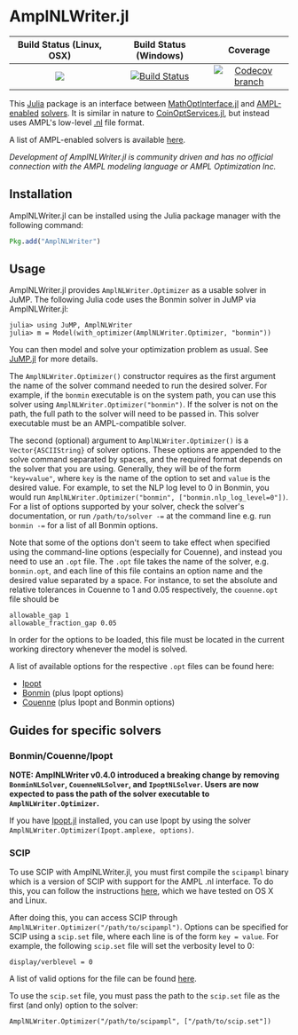 # AmplNLWriter.jl

| **Build Status (Linux, OSX)** | **Build Status (Windows)** | **Coverage** |
|:-----------------:|:--------------------:|:----------------:|
| [![][build-img]][build-url] | [![Build Status][app-build-img]][app-build-url] | [![Codecov branch][codecov-img]][codecov-url]

[build-img]: https://travis-ci.org/JuliaOpt/AmplNLWriter.jl.svg?branch=master
[build-url]: https://travis-ci.org/JuliaOpt/AmplNLWriter.jl

[app-build-img]: https://ci.appveyor.com/api/projects/status/github/JuliaOpt/AmplNLWriter.jl?branch=master&svg=true
[app-build-url]: https://ci.appveyor.com/project/jackdunnnz/amplnlwriter-jl/branch/master

[codecov-img]: https://codecov.io/github/JuliaOpt/AmplNLWriter.jl/coverage.svg?branch=master
[codecov-url]: https://codecov.io/github/JuliaOpt/AmplNLWriter.jl?branch=master

This [Julia](https://github.com/JuliaLang/julia) package is an interface between [MathOptInterface.jl](https://github.com/JuliaOpt/MathOptInterface.jl) and [AMPL-enabled](http://www.ampl.com) [solvers](http://ampl.com/products/solvers/all-solvers-for-ampl/). It is similar in nature to [CoinOptServices.jl](https://github.com/tkelman/CoinOptServices.jl), but instead uses AMPL's low-level [.nl](https://en.wikipedia.org/wiki/Nl_%28format%29) file format.

A list of AMPL-enabled solvers is available [here](http://ampl.com/products/solvers/all-solvers-for-ampl/).

*Development of AmplNLWriter.jl is community driven and has no official connection with the AMPL modeling language or AMPL Optimization Inc.*

## Installation

AmplNLWriter.jl can be installed using the Julia package manager with the following command:

```julia
Pkg.add("AmplNLWriter")
```

## Usage

AmplNLWriter.jl provides ``AmplNLWriter.Optimizer`` as a usable solver in JuMP. The following Julia code uses the Bonmin solver in JuMP via AmplNLWriter.jl:

    julia> using JuMP, AmplNLWriter
    julia> m = Model(with_optimizer(AmplNLWriter.Optimizer, "bonmin"))

You can then model and solve your optimization problem as usual. See [JuMP.jl](https://github.com/JuliaOpt/JuMP.jl/blob/master/README.md) for more details.

The ``AmplNLWriter.Optimizer()`` constructor requires as the first argument the name of the solver command needed to run the desired solver. For example, if the ``bonmin`` executable is on the system path, you can use this solver using ``AmplNLWriter.Optimizer("bonmin")``. If the solver is not on the path, the full path to the solver will need to be passed in. This solver executable must be an AMPL-compatible solver.

The second (optional) argument to ``AmplNLWriter.Optimizer()`` is a ``Vector{ASCIIString}`` of solver options. These options are appended to the solve command separated by spaces, and the required format depends on the solver that you are using. Generally, they will be of the form ``"key=value"``, where ``key`` is the name of the option to set and ``value`` is the desired value. For example, to set the NLP log level to 0 in Bonmin, you would run ``AmplNLWriter.Optimizer("bonmin", ["bonmin.nlp_log_level=0"])``. For a list of options supported by your solver, check the solver's documentation, or run ``/path/to/solver -=`` at the command line e.g. run ``bonmin -=`` for a list of all Bonmin options.

Note that some of the options don't seem to take effect when specified using the command-line options (especially for Couenne), and instead you need to use an ``.opt`` file. The ``.opt`` file takes the name of the solver, e.g. ``bonmin.opt``, and each line of this file contains an option name and the desired value separated by a space. For instance, to set the absolute and relative tolerances in Couenne to 1 and 0.05 respectively, the ``couenne.opt`` file should be

```
allowable_gap 1
allowable_fraction_gap 0.05
```

In order for the options to be loaded, this file must be located in the current working directory whenever the model is solved.

A list of available options for the respective ``.opt`` files can be found here:

- [Ipopt](http://www.coin-or.org/Ipopt/documentation/node39.html#app.options_ref)
- [Bonmin](https://github.com/coin-or/Bonmin/blob/master/Bonmin/test/bonmin.opt) (plus Ipopt options)
- [Couenne](https://github.com/coin-or/Couenne/blob/master/Couenne/src/couenne.opt) (plus Ipopt and Bonmin options)

## Guides for specific solvers

### Bonmin/Couenne/Ipopt

**NOTE: AmplNLWriter v0.4.0 introduced a breaking change by removing `BonminNLSolver`, `CouenneNLSolver`, and `IpoptNLSolver`. Users are now expected
to pass the path of the solver executable to `AmplNLWriter.Optimizer`.**

If you have [Ipopt.jl](https://github.com/JuliaOpt/Ipopt.jl) installed, you can use Ipopt by using the solver `AmplNLWriter.Optimizer(Ipopt.amplexe, options)`.

### SCIP

To use SCIP with AmplNLWriter.jl, you must first compile the ``scipampl`` binary which is a version of SCIP with support for the AMPL .nl interface. To do this, you can follow the instructions [here](http://zverovich.net/2012/08/07/using-scip-with-ampl.html), which we have tested on OS X and Linux.

After doing this, you can access SCIP through ``AmplNLWriter.Optimizer("/path/to/scipampl")``. Options can be specified for SCIP using a ``scip.set`` file, where each line is of the form ``key = value``. For example, the following `scip.set` file will set the verbosity level to 0:

    display/verblevel = 0

A list of valid options for the file can be found [here](http://plato.asu.edu/milp/scip.set).

To use the ``scip.set`` file, you must pass the path to the ``scip.set`` file as the first (and only) option to the solver:

    AmplNLWriter.Optimizer("/path/to/scipampl", ["/path/to/scip.set"])
